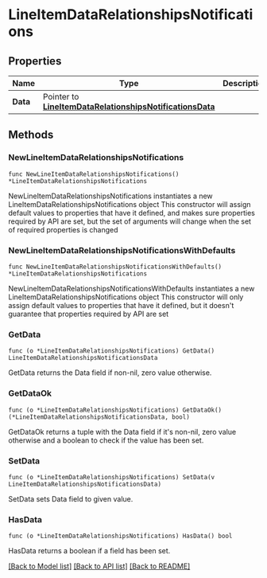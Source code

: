 # LineItemDataRelationshipsNotifications

## Properties

Name | Type | Description | Notes
------------ | ------------- | ------------- | -------------
**Data** | Pointer to [**LineItemDataRelationshipsNotificationsData**](LineItemDataRelationshipsNotificationsData.md) |  | [optional] 

## Methods

### NewLineItemDataRelationshipsNotifications

`func NewLineItemDataRelationshipsNotifications() *LineItemDataRelationshipsNotifications`

NewLineItemDataRelationshipsNotifications instantiates a new LineItemDataRelationshipsNotifications object
This constructor will assign default values to properties that have it defined,
and makes sure properties required by API are set, but the set of arguments
will change when the set of required properties is changed

### NewLineItemDataRelationshipsNotificationsWithDefaults

`func NewLineItemDataRelationshipsNotificationsWithDefaults() *LineItemDataRelationshipsNotifications`

NewLineItemDataRelationshipsNotificationsWithDefaults instantiates a new LineItemDataRelationshipsNotifications object
This constructor will only assign default values to properties that have it defined,
but it doesn't guarantee that properties required by API are set

### GetData

`func (o *LineItemDataRelationshipsNotifications) GetData() LineItemDataRelationshipsNotificationsData`

GetData returns the Data field if non-nil, zero value otherwise.

### GetDataOk

`func (o *LineItemDataRelationshipsNotifications) GetDataOk() (*LineItemDataRelationshipsNotificationsData, bool)`

GetDataOk returns a tuple with the Data field if it's non-nil, zero value otherwise
and a boolean to check if the value has been set.

### SetData

`func (o *LineItemDataRelationshipsNotifications) SetData(v LineItemDataRelationshipsNotificationsData)`

SetData sets Data field to given value.

### HasData

`func (o *LineItemDataRelationshipsNotifications) HasData() bool`

HasData returns a boolean if a field has been set.


[[Back to Model list]](../README.md#documentation-for-models) [[Back to API list]](../README.md#documentation-for-api-endpoints) [[Back to README]](../README.md)


